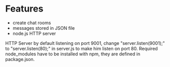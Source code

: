 # Features

- create chat rooms
- messages stored in JSON file
- node.js HTTP server

HTTP Server by default listening on port 9001, change "server.listen(9001);" to "server.listen(80);" in server.js to make him listen on port 80. Required node_modules have to be installed with npm, they are defined in package.json.